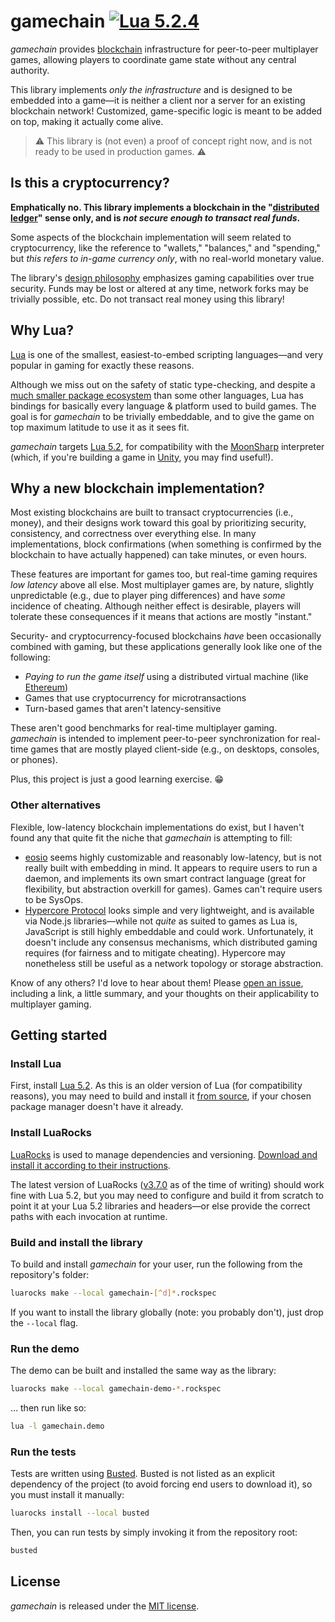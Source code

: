# gamechain [![Lua 5.2.4](https://img.shields.io/badge/lua-5.2.4-blue)](http://www.lua.org/manual/5.2/)

_gamechain_ provides [blockchain](https://en.wikipedia.org/wiki/Blockchain) infrastructure for peer-to-peer multiplayer games, allowing players to coordinate game state without any central authority.

This library implements _only the infrastructure_ and is designed to be embedded into a game—it is neither a client nor a server for an existing blockchain network! Customized, game-specific logic is meant to be added on top, making it actually come alive.

> :warning: This library is (not even) a proof of concept right now, and is not ready to be used in production games. :warning:

## Is this a cryptocurrency?

**Emphatically no. This library implements a blockchain in the "[distributed ledger](https://en.wikipedia.org/wiki/Distributed_ledger)" sense only, and is _not secure enough to transact real funds_.**

Some aspects of the blockchain implementation will seem related to cryptocurrency, like the reference to "wallets," "balances," and "spending," but _this refers to in-game currency only_, with no real-world monetary value.

The library's [design philosophy](#why-a-new-blockchain-implementation) emphasizes gaming capabilities over true security. Funds may be lost or altered at any time, network forks may be trivially possible, etc. Do not transact real money using this library!

## Why Lua?

[Lua](http://www.lua.org/) is one of the smallest, easiest-to-embed scripting languages—and very popular in gaming for exactly these reasons.

Although we miss out on the safety of static type-checking, and despite a [much smaller package ecosystem](https://luarocks.org/) than some other languages, Lua has bindings for basically every language & platform used to build games. The goal is for _gamechain_ to be trivially embeddable, and to give the game on top maximum latitude to use it as it sees fit.

_gamechain_ targets [Lua 5.2](http://www.lua.org/manual/5.2/), for compatibility with the [MoonSharp](https://www.moonsharp.org/) interpreter (which, if you're building a game in [Unity](https://unity.com/), you may find useful!).

## Why a new blockchain implementation?

Most existing blockchains are built to transact cryptocurrencies (i.e., money), and their designs work toward this goal by prioritizing security, consistency, and correctness over everything else. In many implementations, block confirmations (when something is confirmed by the blockchain to have actually happened) can take minutes, or even hours.

These features are important for games too, but real-time gaming requires _low latency_ above all else. Most multiplayer games are, by nature, slightly unpredictable (e.g., due to player ping differences) and have _some_ incidence of cheating. Although neither effect is desirable, players will tolerate these consequences if it means that actions are mostly "instant."

Security- and cryptocurrency-focused blockchains _have_ been occasionally combined with gaming, but these applications generally look like one of the following:
* _Paying to run the game itself_ using a distributed virtual machine (like [Ethereum](https://ethereum.org/))
* Games that use cryptocurrency for microtransactions
* Turn-based games that aren't latency-sensitive

These aren't good benchmarks for real-time multiplayer gaming. _gamechain_ is intended to implement peer-to-peer synchronization for real-time games that are mostly played client-side (e.g., on desktops, consoles, or phones).

Plus, this project is just a good learning exercise. :grin:

### Other alternatives

Flexible, low-latency blockchain implementations do exist, but I haven't found any that quite fit the niche that _gamechain_ is attempting to fill:

* [eosio](https://eos.io/) seems highly customizable and reasonably low-latency, but is not really built with embedding in mind. It appears to require users to run a daemon, and implements its own smart contract language (great for flexibility, but abstraction overkill for games). Games can't require users to be SysOps.
* [Hypercore Protocol](https://hypercore-protocol.org/) looks simple and very lightweight, and is available via Node.js libraries—while not _quite_ as suited to games as Lua is, JavaScript is still highly embeddable and could work. Unfortunately, it doesn't include any consensus mechanisms, which distributed gaming requires (for fairness and to mitigate cheating). Hypercore may nonetheless still be useful as a network topology or storage abstraction.

Know of any others? I'd love to hear about them! Please [open an issue](https://github.com/jspahrsummers/gamechain/issues/new), including a link, a little summary, and your thoughts on their applicability to multiplayer gaming.

## Getting started

### Install Lua

First, install [Lua 5.2](http://www.lua.org/versions.html#5.2). As this is an older version of Lua (for compatibility reasons), you may need to build and install it [from source](http://www.lua.org/ftp/lua-5.2.4.tar.gz), if your chosen package manager doesn't have it already.

### Install LuaRocks

[LuaRocks](https://luarocks.org/) is used to manage dependencies and versioning. [Download and install it according to their instructions](https://github.com/luarocks/luarocks/wiki/Download).

The latest version of LuaRocks ([v3.7.0](https://github.com/luarocks/luarocks/releases/tag/v3.7.0) as of the time of writing) should work fine with Lua 5.2, but you may need to configure and build it from scratch to point it at your Lua 5.2 libraries and headers—or else provide the correct paths with each invocation at runtime.

### Build and install the library

To build and install _gamechain_ for your user, run the following from the repository's folder:

```sh
luarocks make --local gamechain-[^d]*.rockspec
```

If you want to install the library globally (note: you probably don't), just drop the `--local` flag.

### Run the demo

The demo can be built and installed the same way as the library:

```sh
luarocks make --local gamechain-demo-*.rockspec
```

… then run like so:

```sh
lua -l gamechain.demo
```

### Run the tests

Tests are written using [Busted](http://olivinelabs.com/busted/). Busted is not listed as an explicit dependency of the project (to avoid forcing end users to download it), so you must install it manually:

```sh
luarocks install --local busted
```

Then, you can run tests by simply invoking it from the repository root:

```sh
busted
```

## License

_gamechain_ is released under the [MIT license](LICENSE).